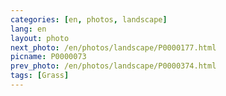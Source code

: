 ```yaml
---
categories: [en, photos, landscape]
lang: en
layout: photo
next_photo: /en/photos/landscape/P0000177.html
picname: P0000073
prev_photo: /en/photos/landscape/P0000374.html
tags: [Grass]
---
```

